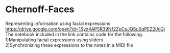 # Chernoff-Faces
Representing information using facial expressions  
https://drive.google.com/open?id=1Syx4AP5R39Nf2ZpCsJQSuSqPEZ2iAjGj  
The notebook included in the link contains code for the following:  
1)Manipulating facial expressions using sliders  
2)Synchronizing these expressions to the notes in a MIDI file
